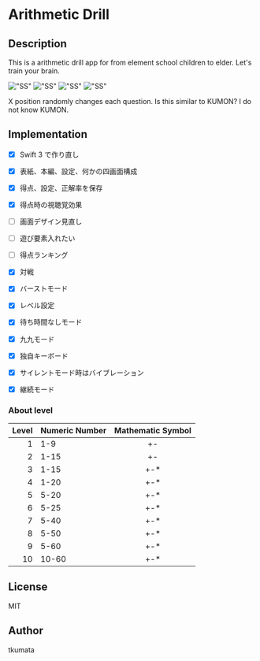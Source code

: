 # Arithmetic Drill

## Description

This is a arithmetic drill app for from element school children to elder. Let's train your brain.

!["SS"](./imgs/ss01.png)
!["SS"](./imgs/ss02.png)
!["SS"](./imgs/ss03.png)
!["SS"](./imgs/ss04.png)

X position randomly changes each question. Is this similar to KUMON? I do not know KUMON.


## Implementation

- [x] Swift 3 で作り直し
- [x] 表紙、本編、設定、何かの四画面構成
- [x] 得点、設定、正解率を保存
- [X] 得点時の視聴覚効果
- [ ] 画面デザイン見直し
- [ ] 遊び要素入れたい
- [ ] 得点ランキング
- [x] 対戦
- [x] バーストモード
- [x] レベル設定
- [x] 待ち時間なしモード
- [X] 九九モード
- [x] 独自キーボード
- [x] サイレントモード時はバイブレーション
- [x] 継続モード


### About level

| Level | Numeric Number | Mathematic Symbol |
|------:|:---------------|:-----------------:|
| 1  | 1-9   | +-  |
| 2  | 1-15  | +-  |
| 3  | 1-15  | +-* |
| 4  | 1-20  | +-* |
| 5  | 5-20  | +-* |
| 6  | 5-25  | +-* |
| 7  | 5-40  | +-* |
| 8  | 5-50  | +-* |
| 9  | 5-60  | +-* |
| 10 | 10-60 | +-* |


## License

MIT


## Author

tkumata

